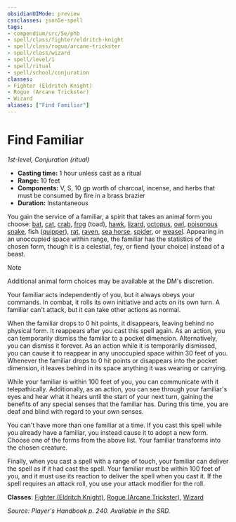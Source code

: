 ```yaml
---
obsidianUIMode: preview
cssclasses: json5e-spell
tags:
- compendium/src/5e/phb
- spell/class/fighter/eldritch-knight
- spell/class/rogue/arcane-trickster
- spell/class/wizard
- spell/level/1
- spell/ritual
- spell/school/conjuration
classes:
- Fighter (Eldritch Knight)
- Rogue (Arcane Trickster)
- Wizard
aliases: ["Find Familiar"]
---
```

# Find Familiar
*1st-level, Conjuration (ritual)*  

- **Casting time:** 1 hour unless cast as a ritual
- **Range:** 10 feet
- **Components:** V, S, 10 gp worth of charcoal, incense, and herbs that must be consumed by fire in a brass brazier
- **Duration:** Instantaneous

You gain the service of a familiar, a spirit that takes an animal form you choose: [bat](4-Resources/Compendium/bestiary/beast/bat.md), [cat](4-Resources/Compendium/bestiary/beast/cat.md), [crab](4-Resources/Compendium/bestiary/beast/crab.md), [frog](4-Resources/Compendium/bestiary/beast/frog.md) (toad), [hawk](4-Resources/Compendium/bestiary/beast/hawk.md), [lizard](4-Resources/Compendium/bestiary/beast/lizard.md), [octopus](4-Resources/Compendium/bestiary/beast/octopus.md), [owl](4-Resources/Compendium/bestiary/beast/owl.md), [poisonous snake](4-Resources/Compendium/bestiary/beast/poisonous-snake.md), fish ([quipper](4-Resources/Compendium/bestiary/beast/quipper.md)), [rat](4-Resources/Compendium/bestiary/beast/rat.md), [raven](4-Resources/Compendium/bestiary/beast/raven.md), [sea horse](4-Resources/Compendium/bestiary/beast/sea-horse.md), [spider](4-Resources/Compendium/bestiary/beast/spider.md), or [weasel](4-Resources/Compendium/bestiary/beast/weasel.md). Appearing in an unoccupied space within range, the familiar has the statistics of the chosen form, though it is a celestial, fey, or fiend (your choice) instead of a beast.

> [!note]
> Additional animal form choices may be available at the DM's discretion.

Your familiar acts independently of you, but it always obeys your commands. In combat, it rolls its own initiative and acts on its own turn. A familiar can't attack, but it can take other actions as normal.

When the familiar drops to 0 hit points, it disappears, leaving behind no physical form. It reappears after you cast this spell again. As an action, you can temporarily dismiss the familiar to a pocket dimension. Alternatively, you can dismiss it forever. As an action while it is temporarily dismissed, you can cause it to reappear in any unoccupied space within 30 feet of you. Whenever the familiar drops to 0 hit points or disappears into the pocket dimension, it leaves behind in its space anything it was wearing or carrying.

While your familiar is within 100 feet of you, you can communicate with it telepathically. Additionally, as an action, you can see through your familiar's eyes and hear what it hears until the start of your next turn, gaining the benefits of any special senses that the familiar has. During this time, you are deaf and blind with regard to your own senses.

You can't have more than one familiar at a time. If you cast this spell while you already have a familiar, you instead cause it to adopt a new form. Choose one of the forms from the above list. Your familiar transforms into the chosen creature.

Finally, when you cast a spell with a range of touch, your familiar can deliver the spell as if it had cast the spell. Your familiar must be within 100 feet of you, and it must use its reaction to deliver the spell when you cast it. If the spell requires an attack roll, you use your attack modifier for the roll.

**Classes**: [Fighter (Eldritch Knight)](4-Resources/Compendium/classes/fighter-eldritch-knight.md), [Rogue (Arcane Trickster)](4-Resources/Compendium/classes/rogue-arcane-trickster.md), [Wizard](4-Resources/Compendium/classes/wizard.md)

*Source: Player's Handbook p. 240. Available in the SRD.*